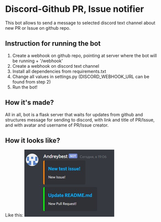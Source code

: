 # Discord-Github PR, Issue notifier

This bot allows to send a message to selected discord text channel about new PR
or Issue on github repo.

## Instruction for running the bot

1. Create a webhook on github repo, pointing at server where the bot will be
   running + '/webhook'
2. Create a webhook on discord text channel
3. Install all dependencies from requirements.txt
4. Change all values in settings.py (DISCORD_WEBHOOK_URL can be found from
   step 2)
5. Run the bot!

## How it's made?

All in all, bot is a flask server that waits for updates from github and
structures message for sending to discord, with link and title of PR/Issue, and
with avatar and username of PR/Issue creator.

## How it looks like?

Like this:
![BotIssuePRImage](bot.jpg)
